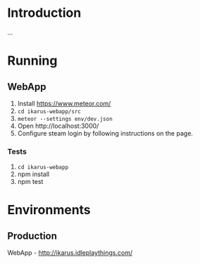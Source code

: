 
# Introduction

...

# Running

## WebApp

1. Install https://www.meteor.com/
1. `cd ikarus-webapp/src`
1. `meteor --settings env/dev.json`
1. Open http://localhost:3000/
1. Configure steam login by following instructions on the page.

### Tests

1. `cd ikarus-webapp`
1. npm install
1. npm test

# Environments

## Production

WebApp - http://ikarus.idleplaythings.com/


